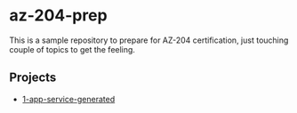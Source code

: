 # az-204-prep

This is a sample repository to prepare for AZ-204 certification, just touching couple of topics to get the feeling.

## Projects

- [1-app-service-generated](./1-app-service-generated/README.md)
